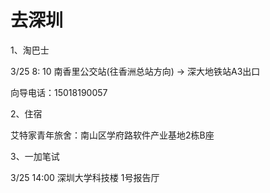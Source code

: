 <!-- 2018/3/24 -->

# 去深圳

1、淘巴士

3/25 8: 10
南香里公交站(往香洲总站方向) -> 深大地铁站A3出口

向导电话：15018190057

2、住宿

艾特家青年旅舍：南山区学府路软件产业基地2栋B座

3、一加笔试

3/25 14:00
深圳大学科技楼 1号报告厅
